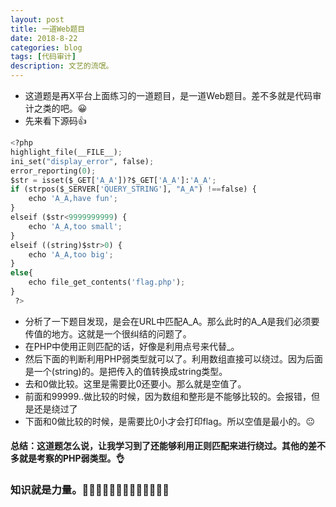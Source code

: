```yaml
---
layout: post
title: 一道Web题目
date: 2018-8-22
categories: blog
tags: [代码审计]
description: 文艺的流氓。
---
```

* 这道题是再X平台上面练习的一道题目，是一道Web题目。差不多就是代码审计之类的吧。😀
* 先来看下源码👍
```python
<?php 
highlight_file(__FILE__); 
ini_set("display_error", false);  
error_reporting(0);  
$str = isset($_GET['A_A'])?$_GET['A_A']:'A_A'; 
if (strpos($_SERVER['QUERY_STRING'], "A_A") !==false) { 
    echo 'A_A,have fun'; 
} 
elseif ($str<9999999999) { 
    echo 'A_A,too small'; 
} 
elseif ((string)$str>0) { 
    echo 'A_A,too big'; 
} 
else{ 
    echo file_get_contents('flag.php'); 
} 
 ?>
```
* 分析了一下题目发现，是会在URL中匹配A_A。那么此时的A_A是我们必须要传值的地方。这就是一个很纠结的问题了。
* 在PHP中使用正则匹配的话，好像是利用点号来代替_。
* 然后下面的判断利用PHP弱类型就可以了。利用数组直接可以绕过。因为后面是一个(string)的。是把传入的值转换成string类型。
* 去和0做比较。这里是需要比0还要小。那么就是空值了。
* 前面和99999..做比较的时候，因为数组和整形是不能够比较的。会报错，但是还是绕过了
* 下面和0做比较的时候，是需要比0小才会打印flag。所以空值是最小的。😐
#### 总结：这道题怎么说，让我学习到了还能够利用正则匹配来进行绕过。其他的差不多就是考察的PHP弱类型。👌
### 知识就是力量。🤩🤩🤩🤩🤩🤩🤩🤩🤩🤩🤩🤩🤩
